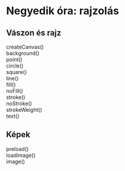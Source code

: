 # Negyedik óra: rajzolás

## Vászon és rajz

createCanvas()  
background()  
point()  
circle()  
square()  
line()  
fill()  
noFill()  
stroke()  
noStroke()  
strokeWeight()  
text()  

## Képek

preload()  
loadimage()  
image()  

